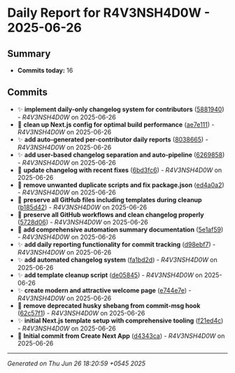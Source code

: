 # Daily Report for R4V3NSH4D0W - 2025-06-26

## Summary

- **Commits today:** 16

## Commits

- ✨ **implement daily-only changelog system for contributors** ([5881940](../../commit/5881940)) - _R4V3NSH4D0W_ on 2025-06-26
- 🐛 **clean up Next.js config for optimal build performance** ([ae7e111](../../commit/ae7e111)) - _R4V3NSH4D0W_ on 2025-06-26
- ✨ **add auto-generated per-contributor daily reports** ([8038665](../../commit/8038665)) - _R4V3NSH4D0W_ on 2025-06-26
- ✨ **add user-based changelog separation and auto-pipeline** ([6269858](../../commit/6269858)) - _R4V3NSH4D0W_ on 2025-06-26
- 🔧 **update changelog with recent fixes** ([6bd3fc6](../../commit/6bd3fc6)) - _R4V3NSH4D0W_ on 2025-06-26
- 🔧 **remove unwanted duplicate scripts and fix package.json** ([ed4a0a2](../../commit/ed4a0a2)) - _R4V3NSH4D0W_ on 2025-06-26
- 🐛 **preserve all GitHub files including templates during cleanup** ([b185d42](../../commit/b185d42)) - _R4V3NSH4D0W_ on 2025-06-26
- 🐛 **preserve all GitHub workflows and clean changelog properly** ([5728d06](../../commit/5728d06)) - _R4V3NSH4D0W_ on 2025-06-26
- 🔧 **add comprehensive automation summary documentation** ([5e1af59](../../commit/5e1af59)) - _R4V3NSH4D0W_ on 2025-06-26
- ✨ **add daily reporting functionality for commit tracking** ([d98ebf7](../../commit/d98ebf7)) - _R4V3NSH4D0W_ on 2025-06-26
- ✨ **add automated changelog system** ([fa1bd2d](../../commit/fa1bd2d)) - _R4V3NSH4D0W_ on 2025-06-26
- ✨ **add template cleanup script** ([de05845](../../commit/de05845)) - _R4V3NSH4D0W_ on 2025-06-26
- ✨ **create modern and attractive welcome page** ([e744e7e](../../commit/e744e7e)) - _R4V3NSH4D0W_ on 2025-06-26
- 🐛 **remove deprecated husky shebang from commit-msg hook** ([62c57f1](../../commit/62c57f1)) - _R4V3NSH4D0W_ on 2025-06-26
- ✨ **initial Next.js template setup with comprehensive tooling** ([f21ed4c](../../commit/f21ed4c)) - _R4V3NSH4D0W_ on 2025-06-26
- 🔧 **Initial commit from Create Next App** ([d4343ca](../../commit/d4343ca)) - _R4V3NSH4D0W_ on 2025-06-26

---

_Generated on Thu Jun 26 18:20:59 +0545 2025_
